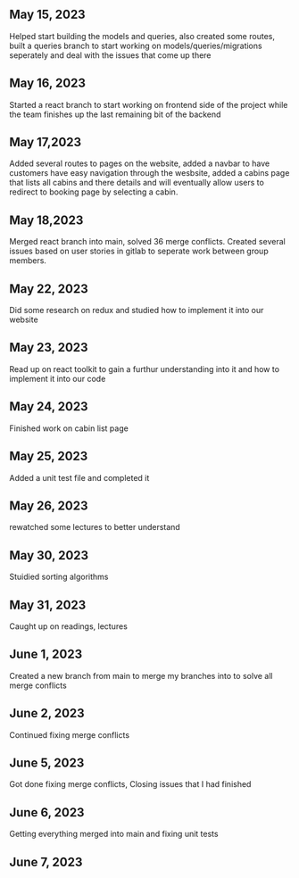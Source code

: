 ## May 15, 2023

Helped start building the models and queries, also created some routes, built a queries branch to start working on models/queries/migrations seperately and deal with the issues that come up there

## May 16, 2023

Started a react branch to start working on frontend side of the project while the team finishes up the last remaining bit of the backend

## May 17,2023

Added several routes to pages on the website, added a navbar to have customers have easy navigation through the wesbsite, added a cabins page that lists all cabins and there details and will eventually allow users to redirect to booking page by selecting a cabin.

## May 18,2023

Merged react branch into main, solved 36 merge conflicts. Created several issues based on user stories in gitlab to seperate work between group members.

## May 22, 2023

Did some research on redux and studied how to implement it into our website

## May 23, 2023

Read up on react toolkit to gain a furthur understanding into it and how to implement it into our code

## May 24, 2023

Finished work on cabin list page

## May 25, 2023

Added a unit test file and completed it

## May 26, 2023

rewatched some lectures to better understand

## May 30, 2023

Stuidied sorting algorithms

## May 31, 2023

Caught up on readings, lectures

## June 1, 2023

Created a new branch from main to merge my branches into to solve all merge conflicts

## June 2, 2023

Continued fixing merge conflicts

## June 5, 2023

Got done fixing merge conflicts, Closing issues that I had finished

## June 6, 2023

Getting everything merged into main and fixing unit tests

## June 7, 2023
